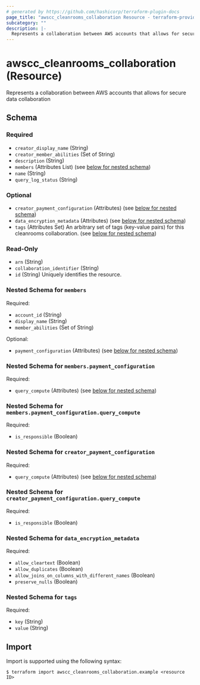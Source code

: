 ```yaml
---
# generated by https://github.com/hashicorp/terraform-plugin-docs
page_title: "awscc_cleanrooms_collaboration Resource - terraform-provider-awscc"
subcategory: ""
description: |-
  Represents a collaboration between AWS accounts that allows for secure data collaboration
---
```


# awscc_cleanrooms_collaboration (Resource)

Represents a collaboration between AWS accounts that allows for secure data collaboration



<!-- schema generated by tfplugindocs -->
## Schema

### Required

- `creator_display_name` (String)
- `creator_member_abilities` (Set of String)
- `description` (String)
- `members` (Attributes List) (see [below for nested schema](#nestedatt--members))
- `name` (String)
- `query_log_status` (String)

### Optional

- `creator_payment_configuration` (Attributes) (see [below for nested schema](#nestedatt--creator_payment_configuration))
- `data_encryption_metadata` (Attributes) (see [below for nested schema](#nestedatt--data_encryption_metadata))
- `tags` (Attributes Set) An arbitrary set of tags (key-value pairs) for this cleanrooms collaboration. (see [below for nested schema](#nestedatt--tags))

### Read-Only

- `arn` (String)
- `collaboration_identifier` (String)
- `id` (String) Uniquely identifies the resource.

<a id="nestedatt--members"></a>
### Nested Schema for `members`

Required:

- `account_id` (String)
- `display_name` (String)
- `member_abilities` (Set of String)

Optional:

- `payment_configuration` (Attributes) (see [below for nested schema](#nestedatt--members--payment_configuration))

<a id="nestedatt--members--payment_configuration"></a>
### Nested Schema for `members.payment_configuration`

Required:

- `query_compute` (Attributes) (see [below for nested schema](#nestedatt--members--payment_configuration--query_compute))

<a id="nestedatt--members--payment_configuration--query_compute"></a>
### Nested Schema for `members.payment_configuration.query_compute`

Required:

- `is_responsible` (Boolean)




<a id="nestedatt--creator_payment_configuration"></a>
### Nested Schema for `creator_payment_configuration`

Required:

- `query_compute` (Attributes) (see [below for nested schema](#nestedatt--creator_payment_configuration--query_compute))

<a id="nestedatt--creator_payment_configuration--query_compute"></a>
### Nested Schema for `creator_payment_configuration.query_compute`

Required:

- `is_responsible` (Boolean)



<a id="nestedatt--data_encryption_metadata"></a>
### Nested Schema for `data_encryption_metadata`

Required:

- `allow_cleartext` (Boolean)
- `allow_duplicates` (Boolean)
- `allow_joins_on_columns_with_different_names` (Boolean)
- `preserve_nulls` (Boolean)


<a id="nestedatt--tags"></a>
### Nested Schema for `tags`

Required:

- `key` (String)
- `value` (String)

## Import

Import is supported using the following syntax:

```shell
$ terraform import awscc_cleanrooms_collaboration.example <resource ID>
```
